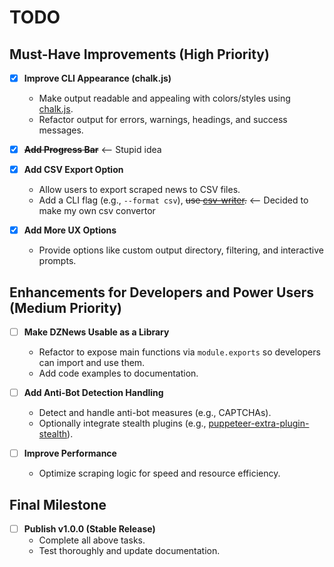# TODO



## Must-Have Improvements (High Priority)

- [x] **Improve CLI Appearance (chalk.js)**
  - Make output readable and appealing with colors/styles using [chalk.js](https://www.npmjs.com/package/chalk).
  - Refactor output for errors, warnings, headings, and success messages.

- [x] ~~**Add Progress Bar**~~  <-- Stupid idea

- [x] **Add CSV Export Option**
  - Allow users to export scraped news to CSV files.
  - Add a CLI flag (e.g., `--format csv`), ~~use [csv-writer](https://www.npmjs.com/package/csv-writer).~~ <-- Decided to make my own csv convertor

- [x] **Add More UX Options**
  - Provide options like custom output directory, filtering, and interactive prompts.

## Enhancements for Developers and Power Users (Medium Priority)

- [ ] **Make DZNews Usable as a Library**
  - Refactor to expose main functions via `module.exports` so developers can import and use them.
  - Add code examples to documentation.

- [ ] **Add Anti-Bot Detection Handling**
  - Detect and handle anti-bot measures (e.g., CAPTCHAs).
  - Optionally integrate stealth plugins (e.g., [puppeteer-extra-plugin-stealth](https://www.npmjs.com/package/puppeteer-extra-plugin-stealth)).

- [ ] **Improve Performance**
  - Optimize scraping logic for speed and resource efficiency.

## Final Milestone

- [ ] **Publish v1.0.0 (Stable Release)**
  - Complete all above tasks.
  - Test thoroughly and update documentation.